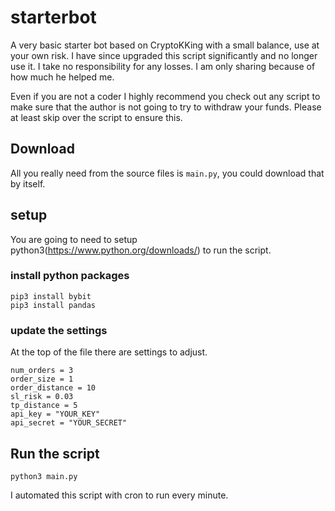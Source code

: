 # starterbot

A very basic starter bot based on CryptoKKing with a small balance, use at your own risk. I have since upgraded this script significantly and no longer use it. I take no responsibility for any losses. I am only sharing because of how much he helped me.

Even if you are not a coder I highly recommend you check out any script to make sure that the author is not going to try to withdraw your funds. Please at least skip over the script to ensure this.

## Download

All you really need from the source files is `main.py`, you could download that by itself.

## setup

You are going to need to setup python3(https://www.python.org/downloads/) to run the script.

### install python packages

```
pip3 install bybit
pip3 install pandas
```

### update the settings

At the top of the file there are settings to adjust.

```
num_orders = 3
order_size = 1
order_distance = 10
sl_risk = 0.03
tp_distance = 5
api_key = "YOUR_KEY"
api_secret = "YOUR_SECRET"
```

## Run the script

```
python3 main.py
```

I automated this script with cron to run every minute.
